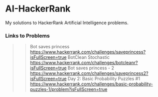 # AI-HackerRank
My solutions to HackerRank Artificial Intelligence problems.

### Links to Problems
>>Bot saves princess 
https://www.hackerrank.com/challenges/saveprincess?isFullScreen=true
>> BotClean Stochastic 
https://www.hackerrank.com/challenges/botcleanr?isFullScreen=true
>> Bot saves princess - 2 
https://www.hackerrank.com/challenges/saveprincess2?isFullScreen=true
>>Day 2: Basic Probability Puzzles #1 
https://www.hackerrank.com/challenges/basic-probability-puzzles-1/problem?isFullScreen=true
